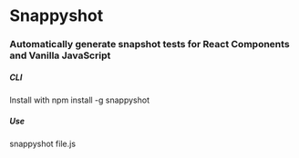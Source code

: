 # Snappyshot

### Automatically generate snapshot tests for React Components and Vanilla JavaScript


##### CLI
Install with npm install -g snappyshot

##### Use
snappyshot file.js
